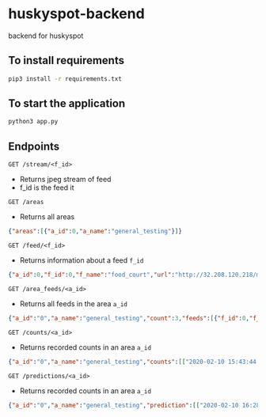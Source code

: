 # huskyspot-backend
backend for huskyspot

## To install requirements

```bash
pip3 install -r requirements.txt
```

## To start the application

```bash
python3 app.py
```

## Endpoints

`GET /stream/<f_id>`

* Returns jpeg stream of feed
* f_id is the feed it

`GET /areas`

* Returns all areas 
```json
{"areas":[{"a_id":0,"a_name":"general_testing"}]}
```

`GET /feed/<f_id>`

* Returns information about a feed `f_id`
```json
{"a_id":0,"f_id":0,"f_name":"food_court","url":"http://32.208.120.218/mjpg/video.mjpg"}
```

`GET /area_feeds/<a_id>`

* Returns all feeds in the area `a_id`
```json
{"a_id":"0","a_name":"general_testing","count":3,"feeds":[{"f_id":0,"f_name":"food_court","url":"http://32.208.120.218/mjpg/video.mjpg"},{"f_id":1,"f_name":"laundromat","url":"http://81.14.37.24:8080/mjpg/video.mjpg"},{"f_id":2,"f_name":"shops","url":"http://87.139.9.247/mjpg/video.mjpg"},{"f_id":3,"f_name":"hair_salon","url":"http://220.240.123.205/mjpg/video.mjpg"},{"f_id":4,"f_name":"town_park","url":"http://89.29.108.38/mjpg/video.mjpg"},{"f_id":5,"f_name":"time_square","url":"http://166.130.18.45:1024/mjpg/video.mjpg"}]}
```

`GET /counts/<a_id>`
* Returns recorded counts in an area `a_id`
```json
{"a_id":"0","a_name":"general_testing","counts":[["2020-02-10 15:43:44.564039",3],["2020-02-10 15:28:44.565318",4],["2020-02-10 15:13:44.566446",5],["2020-02-10 14:58:44.567484",6],["2020-02-10 14:43:44.568558",7],["2020-02-10 14:28:44.569733",8],["2020-02-10 14:13:44.570766",9],["2020-02-10 13:58:44.571917",10],["2020-02-10 13:43:44.573030",11],["2020-02-10 13:28:44.574320",12]]}
```

`GET /predictions/<a_id>`
* Returns recorded counts in an area `a_id`
```json
{"a_id":"0","a_name":"general_testing","prediction":[["2020-02-10 16:28:44.568027",23],["2020-02-10 16:43:44.569057",24],["2020-02-10 16:58:44.570216",25],["2020-02-10 17:13:44.571315",26],["2020-02-10 17:28:44.572470",27],["2020-02-10 17:43:44.573758",28],["2020-02-10 17:58:44.574818",29]]}
```